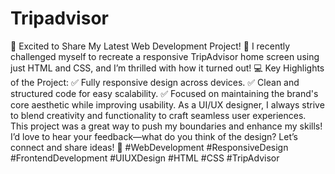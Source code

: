 # Tripadvisor
🎉 Excited to Share My Latest Web Development Project!
🚀 I recently challenged myself to recreate a responsive TripAdvisor home screen using just HTML and CSS, and I’m thrilled with how it turned out!
💻 Key Highlights of the Project:
✅ Fully responsive design across devices.
✅ Clean and structured code for easy scalability.
✅ Focused on maintaining the brand's core aesthetic while improving usability.
As a UI/UX designer, I always strive to blend creativity and functionality to craft seamless user experiences. This project was a great way to push my boundaries and enhance my skills!
I’d love to hear your feedback—what do you think of the design? Let’s connect and share ideas! 🌟
#WebDevelopment #ResponsiveDesign #FrontendDevelopment #UIUXDesign #HTML #CSS #TripAdvisor
